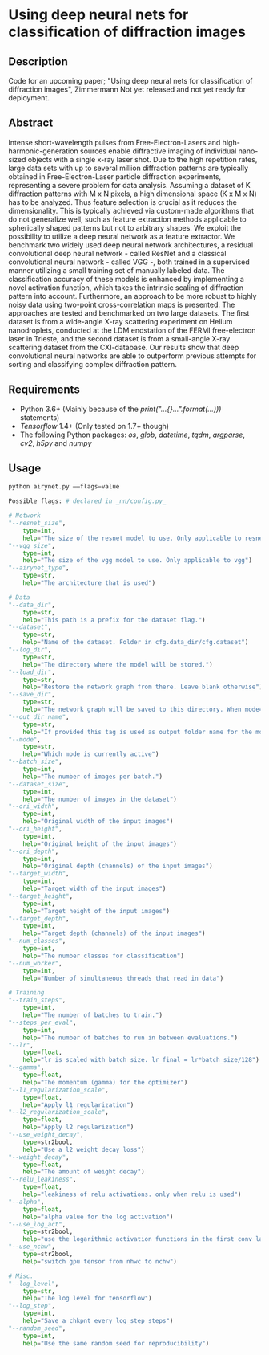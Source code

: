# Using deep neural nets for classification of diffraction images

## Description

Code for an upcoming paper; "Using deep neural nets for classification of diffraction images", Zimmermann
Not yet released and not yet ready for deployment.


## Abstract

Intense short-wavelength pulses from Free-Electron-Lasers and high-harmonic-generation sources enable diffractive imaging of individual nano-sized objects with a single x-ray laser shot. Due to the high repetition rates, large data sets with up to several million diffraction patterns are typically obtained in Free-Electron-Laser particle diffraction experiments, representing a severe problem for data analysis. Assuming a dataset of K diffraction patterns with M x N pixels, a high dimensional space (K x M x N) has to be analyzed. Thus feature selection is crucial as it reduces the dimensionality. This is typically achieved via custom-made algorithms that do not generalize well, such as feature extraction methods applicable to spherically shaped patterns but not to arbitrary shapes. We exploit the possibility to utilize a deep neural network as a feature extractor. We benchmark two widely used deep neural network architectures, a residual convolutional deep neural network - called ResNet and a classical convolutional neural network - called VGG -, both trained in a supervised manner utilizing a small training set of manually labeled data. The classification accuracy of these models is enhanced by implementing a novel activation function, which takes the intrinsic scaling of diffraction pattern into account. Furthermore, an approach to be more robust to highly noisy data using two-point cross-correlation maps is presented. The approaches are tested and benchmarked on two large datasets. The first dataset is from a wide-angle X-ray scattering experiment on Helium nanodroplets, conducted at the LDM endstation of the FERMI free-electron laser in Trieste, and the second dataset is from a small-angle X-ray scattering dataset from the CXI-database. Our results show that deep convolutional neural networks are able to outperform previous attempts for sorting and classifying complex diffraction pattern.

## Requirements
* Python 3.6+ (Mainly because of the _print("...{}...".format(...)))_ statements)
* _Tensorflow_ 1.4+ (Only tested on 1.7+ though)
* The following Python packages: _os_, _glob_, _datetime_, _tqdm_, _argparse_, _cv2_, _h5py_ and _numpy_

## Usage
```python
python airynet.py ––flags=value

Possible flags: # declared in _nn/config.py_

# Network
"--resnet_size",
    type=int,
    help="The size of the resnet model to use. Only applicable to resnet")
"--vgg_size",
    type=int,
    help="The size of the vgg model to use. Only applicable to vgg")
"--airynet_type",
    type=str,
    help="The architecture that is used")

# Data
"--data_dir",
    type=str,
    help="This path is a prefix for the dataset flag.")
"--dataset",
    type=str,
    help="Name of the dataset. Folder in cfg.data_dir/cfg.dataset")
"--log_dir",
    type=str,
    help="The directory where the model will be stored.")
"--load_dir",
    type=str,
    help="Restore the network graph from there. Leave blank otherwise")
"--save_dir",
    type=str,
    help="The network graph will be saved to this directory. When mode=save")
"--out_dir_name",
    type=str,
    help="If provided this tag is used as output folder name for the model")
"--mode",
    type=str,
    help="Which mode is currently active")
"--batch_size",
    type=int,
    help="The number of images per batch.")
"--dataset_size",
    type=int,
    help="The number of images in the dataset")
"--ori_width",
    type=int,
    help="Original width of the input images")
"--ori_height",
    type=int,
    help="Original height of the input images")
"--ori_depth",
    type=int,
    help="Original depth (channels) of the input images")
"--target_width",
    type=int,
    help="Target width of the input images")
"--target_height",
    type=int,
    help="Target height of the input images")
"--target_depth",
    type=int,
    help="Target depth (channels) of the input images")
"--num_classes",
    type=int,
    help="The number classes for classification")
"--num_worker",
    type=int,
    help="Number of simultaneous threads that read in data")

# Training
"--train_steps",
    type=int,
    help="The number of batches to train.")
"--steps_per_eval",
    type=int,
    help="The number of batches to run in between evaluations.")
"--lr",
    type=float,
    help="lr is scaled with batch size. lr_final = lr*batch_size/128")
"--gamma",
    type=float,
    help="The momentum (gamma) for the optimizer")
"--l1_regularization_scale",
    type=float,
    help="Apply l1 regularization")
"--l2_regularization_scale",
    type=float,
    help="Apply l2 regularization")
"--use_weight_decay",
    type=str2bool,
    help="Use a l2 weight decay loss")
"--weight_decay",
    type=float,
    help="The amount of weight decay")
"--relu_leakiness",
    type=float,
    help="leakiness of relu activations. only when relu is used")
"--alpha",
    type=float,
    help="alpha value for the log activation")
"--use_log_act",
    type=str2bool,
    help="use the logarithmic activation functions in the first conv layer")
"--use_nchw",
    type=str2bool,
    help="switch gpu tensor from nhwc to nchw")

# Misc.
"--log_level",
    type=str,
    help="The log level for tensorflow")
"--log_step",
    type=int,
    help="Save a chkpnt every log_step steps")
"--random_seed",
    type=int,
    help="Use the same random seed for reproducibility")


```
